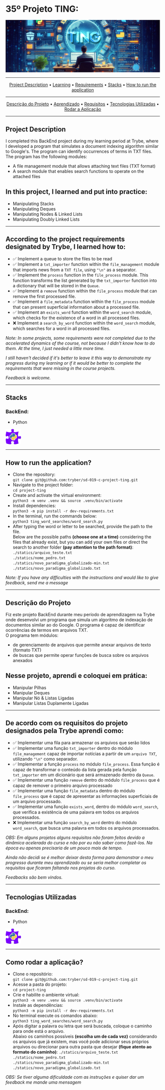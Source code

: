 # 35º Projeto TING: 
<p align="center">
<img src="https://github.com/prtpj1/prtpj1/blob/main/Headers/35-TING.jpg?raw=true" alt="Header" />

---
<p align="center">
<a href="#project-description">Project Description</a> •
<a href="#in-this-project-i-learned-and-put-into-practice">Learning</a> •
<a href="#according-to-the-project-requirements-designated-by-trybe-i-learned-how-to">Requirements</a> •
<a href="#stacks">Stacks</a> •
<a href="#how-to-run-the-application">How to run the application</a>
</p>

---
<p align="center">
<a href="#descrição-do-projeto">Descrição do Projeto</a> •
<a href="#nesse-projeto-aprendi-e-coloquei-em-prática">Aprendizado</a> •
<a href="#de-acordo-com-os-requisitos-do-projeto-designados-pela-trybe-aprendi-como">Requisitos</a> •
<a href="#tecnologias-utilizadas">Tecnologias Utilizadas</a> •
<a href="#como-rodar-a-aplicação">Rodar a Aplicação</a>
</p>

---
## Project Description
I completed this BackEnd project during my learning period at Trybe, where I developed a program that simulates a document indexing algorithm similar to Google's. The program can identify occurrences of terms in TXT files.<br>
The program has the following modules:
- A file management module that allows attaching text files (TXT format)
- A search module that enables search functions to operate on the attached files

## In this project, I learned and put into practice:
- Manipulating Stacks
- Manipulating Deques
- Manipulating Nodes & Linked Lists
- Manipulating Doubly Linked Lists

---
## According to the project requirements designated by Trybe, I learned how to:
- ✅ Implement a queue to store the files to be read
- ✅ Implement a `txt_importer` function within the `file_management` module that imports news from a `TXT file`, using `"\n"` as a separator.
- ✅ Implement the `process` function in the `file_process` module. This function transforms the list generated by the `txt_importer` function into a dictionary that will be stored in the `Queue`.
- ✅ Implement a `remove` function within the `file_process` module that can remove the first processed file.
- ✅ Implement a `file_metadata` function within the `file_process` module that can present superficial information about a processed file.
- ✅ Implement an `exists_word` function within the `word_search` module, which checks for the existence of a word in all processed files.
- ❌ Implement a `search_by_word` function within the `word_search` module, which searches for a word in all processed files.

_*Note: In some projects, some requirements were not completed due to the accelerated dynamics of the course, not because I didn't know how to do them. At the time, I just needed a little more time.*_

_*I still haven't decided if it's better to leave it this way to demonstrate my progress during my learning or if it would be better to complete the requirements that were missing in the course projects.*_

_*Feedback is welcome.*_

---
## Stacks
### BackEnd:
- Python

<a href="https://www.python.org/" target="_blank" rel="noreferrer"><img src="https://github.com/prtpj1/prtpj1/blob/main/Github%20Imgs/Python2.png?raw=true" width="50" height="50" alt="Python Icon" /></a>

---
## How to run the application?
- Clone the repository: <br>
`git clone git@github.com:tryber/sd-019-c-project-ting.git`
- Navigate to the project folder: <br>
`cd project-ting`
- Create and activate the virtual environment: <br>
`python3 -m venv .venv && source .venv/bin/activate`
- Install dependencies: <br>
`python3 -m pip install -r dev-requirements.txt`
- In the terminal, run the commands below: <br>
`python3 ting_word_searches/word_search.py` <br>
- After typing the word or letter to be searched, provide the path to the file. <br>
Below are the possible paths __(choose one at a time)__ considering the files that already exist, but you can add your own files or direct the search to another folder __(pay attention to the path format)__:
`./statics/arquivo_teste.txt` <br>
`./statics/nome_pedro.txt`  <br>
`./statics/novo_paradigma_globalizado-min.txt` <br>
`./statics/novo_paradigma_globalizado.txt`


_*Note: If you have any difficulties with the instructions and would like to give feedback, send me a message*_

---
## Descrição do Projeto
Fiz este projeto BackEnd durante meu período de aprendizagem na Trybe onde desenvolvi um programa que simula um algoritmo de indexação de documentos similar ao do Google. O programa é capaz de identificar ocorrências de termos em arquivos TXT.<br>
O programa tem módulos:
- de gerenciamento de arquivos que permite anexar arquivos de texto (formato TXT)
- de buscas que permite operar funções de busca sobre os arquivos anexados

## Nesse projeto, aprendi e coloquei em prática:
- Manipular Pilhas
- Manipular Deques
- Manipular Nó & Listas Ligadas
- Manipular Listas Duplamente Ligadas

---
## De acordo com os requisitos do projeto designados pela Trybe aprendi como:
- ✅ Implementar uma fila para armazenar os arquivos que serão lidos
- ✅ Implementar uma função `txt_importer` dentro do módulo `file_management` capaz de importar notícias a partir de um `arquivo TXT`, utilizando `"\n"` como separador.
- ✅ Implementar a função `process` no módulo `file_process`. Essa função é capaz de transformar o conteúdo da lista gerada pela função `txt_importer` em um dicionário que será armazenado dentro da `Queue`.
- ✅ Implementar uma função `remove` dentro do módulo `file_process` que é capaz de remover o primeiro arquivo processado
- ✅ Implementar uma função `file_metadata` dentro do módulo `file_process` que é capaz de apresentar as informações superficiais de um arquivo processado.
- ✅ Implementar uma função `exists_word`, dentro do módulo `word_search`, que verifica a existência de uma palavra em todos os arquivos processados.
- ❌ Implementar uma função `search_by_word` dentro do módulo `word_search`, que busca uma palavra em todos os arquivos processados.

_*OBS: Em alguns projetos alguns requisitos não foram feitos devido a dinâmica acelerada do curso e não por eu não saber como fazê-los. Na época eu apenas precisaria de um pouco mais de tempo.*_

_*Ainda não decidi se é melhor deixar desta forma para demonstrar o meu progresso durante meu aprendizado ou se seria melhor completar os requisitos que ficaram faltando nos projetos do curso.*_

_*Feedbacks são bem vindos.*_

---
## Tecnologias Utilizadas
### BackEnd:
- Python

<a href="https://www.python.org/" target="_blank" rel="noreferrer"><img src="https://github.com/prtpj1/prtpj1/blob/main/Github%20Imgs/Python2.png?raw=true" width="50" height="50" alt="Python Icon" /></a>

---
## Como rodar a aplicação?
- Clone o repositório: <br>
`git clone git@github.com:tryber/sd-019-c-project-ting.git`
- Acesse a pasta do projeto: <br>
`cd project-ting`
- Crie e habilite o ambiente virtual: <br>
`python3 -m venv .venv && source .venv/bin/activate`
- Instale as dependências: <br>
`python3 -m pip install -r dev-requirements.txt`
- No terminal execute os comandos abaixo: <br>
`python3 ting_word_searches/word_search.py` <br>
- Após digitar a palavra ou letra que será buscada, coloque o caminho para onde está o arquivo. <br>
Abaixo os caminhos possíveis __(escolha um de cada vez)__ considerando os arquivos que já existem, mas você pode adicionar seus próprios arquivos ou direcionar para outra pasta que desejar __(fique atento ao formato do caminho)__:
`./statics/arquivo_teste.txt` <br>
`./statics/nome_pedro.txt`  <br>
`./statics/novo_paradigma_globalizado-min.txt` <br>
`./statics/novo_paradigma_globalizado.txt`


_*OBS: Se tiver alguma dificuldade com as instruções e quiser dar um feedback me mande uma mensagem*_

